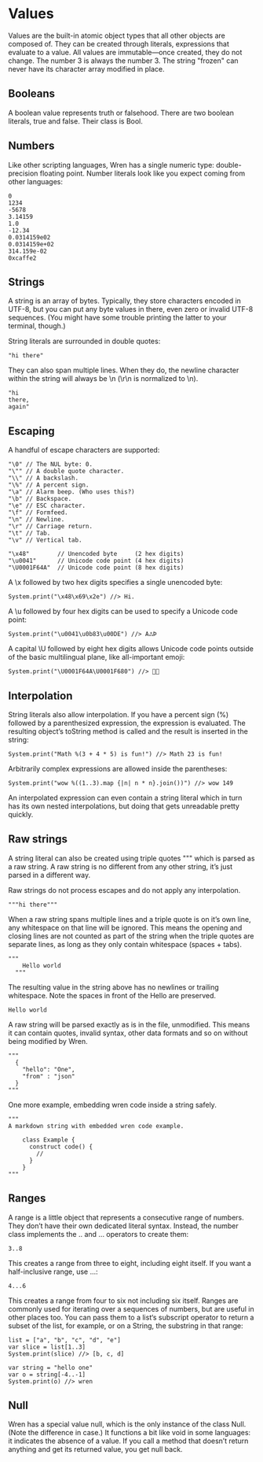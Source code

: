# Values

Values are the built-in atomic object types that all other objects are composed of. They can be created through literals, expressions that evaluate to a value. All values are immutable—once created, they do not change. The number 3 is always the number 3. The string "frozen" can never have its character array modified in place.

## Booleans

A boolean value represents truth or falsehood. There are two boolean literals, true and false. Their class is Bool.

## Numbers

Like other scripting languages, Wren has a single numeric type: double-precision floating point. Number literals look like you expect coming from other languages:

```
0
1234
-5678
3.14159
1.0
-12.34
0.0314159e02
0.0314159e+02
314.159e-02
0xcaffe2
```

## Strings

A string is an array of bytes. Typically, they store characters encoded in UTF-8, but you can put any byte values in there, even zero or invalid UTF-8 sequences. (You might have some trouble printing the latter to your terminal, though.)

String literals are surrounded in double quotes:

```
"hi there"
```

They can also span multiple lines. When they do, the newline character within the string will always be \n (\r\n is normalized to \n).

```
"hi
there,
again"
```

## Escaping

A handful of escape characters are supported:

```
"\0" // The NUL byte: 0.
"\"" // A double quote character.
"\\" // A backslash.
"\%" // A percent sign.
"\a" // Alarm beep. (Who uses this?)
"\b" // Backspace.
"\e" // ESC character.
"\f" // Formfeed.
"\n" // Newline.
"\r" // Carriage return.
"\t" // Tab.
"\v" // Vertical tab.

"\x48"        // Unencoded byte     (2 hex digits)
"\u0041"      // Unicode code point (4 hex digits)
"\U0001F64A"  // Unicode code point (8 hex digits)
```

A \x followed by two hex digits specifies a single unencoded byte:

```
System.print("\x48\x69\x2e") //> Hi.
```

A \u followed by four hex digits can be used to specify a Unicode code point:

```
System.print("\u0041\u0b83\u00DE") //> AஃÞ
```

A capital \U followed by eight hex digits allows Unicode code points outside of the basic multilingual plane, like all-important emoji:

```
System.print("\U0001F64A\U0001F680") //> 🙊🚀
```

## Interpolation

String literals also allow interpolation. If you have a percent sign (%) followed by a parenthesized expression, the expression is evaluated. The resulting object’s toString method is called and the result is inserted in the string:

```
System.print("Math %(3 + 4 * 5) is fun!") //> Math 23 is fun!
```

Arbitrarily complex expressions are allowed inside the parentheses:

```
System.print("wow %((1..3).map {|n| n * n}.join())") //> wow 149
```

An interpolated expression can even contain a string literal which in turn has its own nested interpolations, but doing that gets unreadable pretty quickly.

## Raw strings

A string literal can also be created using triple quotes """ which is parsed as a raw string. A raw string is no different from any other string, it’s just parsed in a different way.

Raw strings do not process escapes and do not apply any interpolation.

```
"""hi there"""
```

When a raw string spans multiple lines and a triple quote is on it’s own line, any whitespace on that line will be ignored. This means the opening and closing lines are not counted as part of the string when the triple quotes are separate lines, as long as they only contain whitespace (spaces + tabs).

```
"""
    Hello world
  """
```

The resulting value in the string above has no newlines or trailing whitespace. Note the spaces in front of the Hello are preserved.

`Hello world`

A raw string will be parsed exactly as is in the file, unmodified. This means it can contain quotes, invalid syntax, other data formats and so on without being modified by Wren.

```
"""
  {
    "hello": "One",
    "from" : "json"
  }
"""
```

One more example, embedding wren code inside a string safely.

```
"""
A markdown string with embedded wren code example.

    class Example {
      construct code() {
        //
      }
    }
"""
```

## Ranges

A range is a little object that represents a consecutive range of numbers. They don’t have their own dedicated literal syntax. Instead, the number class implements the .. and ... operators to create them:

```
3..8
```

This creates a range from three to eight, including eight itself. If you want a half-inclusive range, use ...:

```
4...6
```

This creates a range from four to six not including six itself. Ranges are commonly used for iterating over a sequences of numbers, but are useful in other places too. You can pass them to a list‘s subscript operator to return a subset of the list, for example, or on a String, the substring in that range:

```
list = ["a", "b", "c", "d", "e"]
var slice = list[1..3]
System.print(slice) //> [b, c, d]

var string = "hello one"
var o = string[-4..-1]
System.print(o) //> wren
```

## Null

Wren has a special value null, which is the only instance of the class Null. (Note the difference in case.) It functions a bit like void in some languages: it indicates the absence of a value. If you call a method that doesn’t return anything and get its returned value, you get null back.
